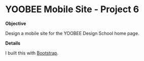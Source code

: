 YOOBEE Mobile Site - Project 6
====
**Objective** 

Design a mobile site for the YOOBEE Design School home page.

**Details**

I built this with [Bootstrap](http://getbootstrap.com/).